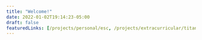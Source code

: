 ```yaml
---
title: "Welcome!"
date: 2022-01-02T19:14:23-05:00
draft: false
featuredLinks: [/projects/personal/esc, /projects/extracurricular/titan-2022, /projects/work/magnet, /projects/personal/clock,/projects/academic/rescue, /projects/personal/flightcontrol, /projects/work/force-feedback ]
---
```







